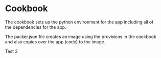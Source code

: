 # Cookbook

The cookbook sets up the python environment for the app including all of the dependencies for the app.

The packer.json file creates an image using the provisions in the cookbook and also copies over the app (code) to the image.

Test 3
